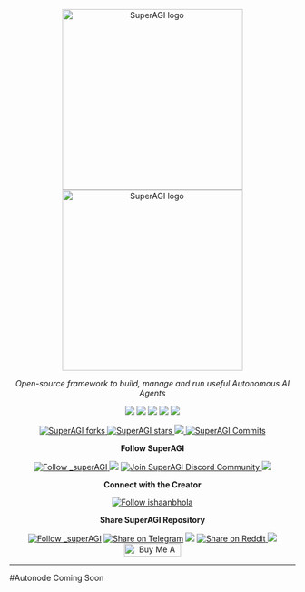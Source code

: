<p align="center">
  <a href="https://superagi.com//#gh-light-mode-only">
    <img src="https://superagi.com/wp-content/uploads/2023/05/Logo-dark.svg" width="318px" alt="SuperAGI logo" />
  </a>
  <a href="https://superagi.com//#gh-dark-mode-only">
    <img src="https://superagi.com/wp-content/uploads/2023/05/Logo-light.svg" width="318px" alt="SuperAGI logo" />
  </a>

</p>

<p align="center"><i>Open-source framework to build, manage and run useful Autonomous AI Agents</i></p>
    

<p align="center">
<a href="https://superagi.com"> <img src="https://superagi.com/wp-content/uploads/2023/08/Website.svg"></a>
<a href="https://app.superagi.com"> <img src="https://superagi.com/wp-content/uploads/2023/07/Cloud.svg"></a>
<a href="https://marketplace.superagi.com/"> <img src="https://superagi.com/wp-content/uploads/2023/08/Marketplace.svg"></a>
<a href="https://superagi.com/docs/"> <img src="https://superagi.com/wp-content/uploads/2023/08/Docs.svg"></a>
<a href="https://documenter.getpostman.com/view/28438662/2s9Xy6rqP5"> <img src="https://superagi.com/wp-content/uploads/2023/08/APIs.svg"></a>
</p>

<p align="center">
<a href="https://github.com/TransformerOptimus/SuperAGI/fork" target="blank">
<img src="https://img.shields.io/github/forks/TransformerOptimus/SuperAGI?style=for-the-badge" alt="SuperAGI forks"/>
</a>

<a href="https://github.com/TransformerOptimus/SuperAGI/stargazers" target="blank">
<img src="https://img.shields.io/github/stars/TransformerOptimus/SuperAGI?style=for-the-badge" alt="SuperAGI stars"/>
</a>
<a href='https://github.com/TransformerOptimus/SuperAGI/releases'>
<img src='https://img.shields.io/github/release/TransformerOptimus/SuperAGI?&label=Latest&style=for-the-badge'>
</a>

<a href="https://github.com/TransformerOptimus/SuperAGI/commits" target="blank">
<img src="https://img.shields.io/github/commits-since/TransformerOptimus/SuperAGI/v0.0.11.svg?style=for-the-badge" alt="SuperAGI Commits"/>
</a>
</p>

<p align="center"><b>Follow SuperAGI </b></p>

<p align="center">
<a href="https://twitter.com/_superAGI" target="blank">
<img src="https://img.shields.io/twitter/follow/_superAGI?label=Follow: _superAGI&style=social" alt="Follow _superAGI"/>
</a>
<a href="https://www.reddit.com/r/Super_AGI" target="_blank"><img src="https://img.shields.io/twitter/url?label=/r/Super_AGI&logo=reddit&style=social&url=https://github.com/TransformerOptimus/SuperAGI"/></a>

<a href="https://discord.gg/dXbRe5BHJC" target="blank">
<img src="https://img.shields.io/discord/1107593006032355359?label=Join%20SuperAGI&logo=discord&style=social" alt="Join SuperAGI Discord Community"/>
</a>
<a href="https://www.youtube.com/@_superagi" target="_blank"><img src="https://img.shields.io/twitter/url?label=Youtube&logo=youtube&style=social&url=https://github.com/TransformerOptimus/SuperAGI"/></a>
</p>

<p align="center"><b>Connect with the Creator </b></p>

<p align="center">
<a href="https://twitter.com/ishaanbhola" target="blank">
<img src="https://img.shields.io/twitter/follow/ishaanbhola?label=Follow: ishaanbhola&style=social" alt="Follow ishaanbhola"/>
</a>
</p>

<p align="center"><b>Share SuperAGI Repository</b></p>

<p align="center">

<a href="https://twitter.com/intent/tweet?text=Check%20this%20GitHub%20repository%20out.%20SuperAGI%20-%20Let%27s%20you%20easily%20build,%20manage%20and%20run%20useful%20autonomous%20AI%20agents.&url=https://github.com/TransformerOptimus/SuperAGI&hashtags=SuperAGI,AGI,Autonomics,future" target="blank">
<img src="https://img.shields.io/twitter/follow/_superAGI?label=Share Repo on Twitter&style=social" alt="Follow _superAGI"/></a> 
<a href="https://t.me/share/url?text=Check%20this%20GitHub%20repository%20out.%20SuperAGI%20-%20Let%27s%20you%20easily%20build,%20manage%20and%20run%20useful%20autonomous%20AI%20agents.&url=https://github.com/TransformerOptimus/SuperAGI" target="_blank"><img src="https://img.shields.io/twitter/url?label=Telegram&logo=Telegram&style=social&url=https://github.com/TransformerOptimus/SuperAGI" alt="Share on Telegram"/></a>
<a href="https://api.whatsapp.com/send?text=Check%20this%20GitHub%20repository%20out.%20SuperAGI%20-%20Let's%20you%20easily%20build,%20manage%20and%20run%20useful%20autonomous%20AI%20agents.%20https://github.com/TransformerOptimus/SuperAGI"><img src="https://img.shields.io/twitter/url?label=whatsapp&logo=whatsapp&style=social&url=https://github.com/TransformerOptimus/SuperAGI" /></a> <a href="https://www.reddit.com/submit?url=https://github.com/TransformerOptimus/SuperAGI&title=Check%20this%20GitHub%20repository%20out.%20SuperAGI%20-%20Let's%20you%20easily%20build,%20manage%20and%20run%20useful%20autonomous%20AI%20agents.
" target="blank">
<img src="https://img.shields.io/twitter/url?label=Reddit&logo=Reddit&style=social&url=https://github.com/TransformerOptimus/SuperAGI" alt="Share on Reddit"/>
</a> <a href="mailto:?subject=Check%20this%20GitHub%20repository%20out.&body=SuperAGI%20-%20Let%27s%20you%20easily%20build,%20manage%20and%20run%20useful%20autonomous%20AI%20agents.%3A%0Ahttps://github.com/TransformerOptimus/SuperAGI" target="_blank"><img src="https://img.shields.io/twitter/url?label=Gmail&logo=Gmail&style=social&url=https://github.com/TransformerOptimus/SuperAGI"/></a> <a href="https://www.buymeacoffee.com/superagi" target="_blank"><img src="https://cdn.buymeacoffee.com/buttons/default-orange.png" alt="Buy Me A Coffee" height="23" width="100" style="border-radius:1px"></a>

</p>

<hr>

#Autonode Coming Soon
